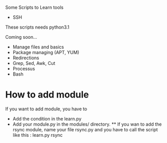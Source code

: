 Some Scripts to Learn tools
 * SSH

These scripts needs python3.1

Coming soon...
 * Manage files and basics
 * Package managing (APT, YUM)
 * Redirections
 * Grep, Sed, Awk, Cut
 * Processus
 * Bash

How to add module
=================

If you want to add module, you have to
 * Add the condition in the learn.py
 * Add your module.py in the modules/ directory.
 ** If you wan to add the rsync module, name your file rsync.py and you have to call the script like this : learn.py rsync
